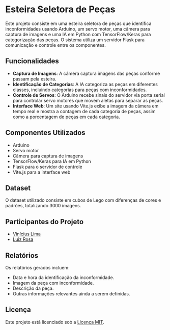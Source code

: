 # Esteira Seletora de Peças

Este projeto consiste em uma esteira seletora de peças que identifica inconformidades usando Arduino, um servo motor, uma câmera para captura de imagens e uma IA em Python com TensorFlow/Keras para categorização das peças. O sistema utiliza um servidor Flask para comunicação e controle entre os componentes.

## Funcionalidades

- **Captura de Imagens**: A câmera captura imagens das peças conforme passam pela esteira.
- **Identificação de Categorias**: A IA categoriza as peças em diferentes classes, incluindo categorias para peças com inconformidades.
- **Controle de Servos**: O Arduino recebe sinais do servidor via porta serial para controlar servo motores que movem aletas para separar as peças.
- **Interface Web**: Um site usando Vite.js exibe a imagem da câmera em tempo real e mostra a contagem de cada categoria de peças, assim como a porcentagem de peças em cada categoria.

## Componentes Utilizados

- Arduino
- Servo motor
- Câmera para captura de imagens
- TensorFlow/Keras para IA em Python
- Flask para o servidor de controle
- Vite.js para a interface web

## Dataset

O dataset utilizado consiste em cubos de Lego com diferenças de cores e padrões, totalizando 3000 imagens.

## Participantes do Projeto

- [Vinícius Lima](https://github.com/ViniMSLima)
- [Luiz Rosa](https://github.com/luizblank)

## Relatórios

Os relatórios gerados incluem:
- Data e hora da identificação da inconformidade.
- Imagem da peça com inconformidade.
- Descrição da peça.
- Outras informações relevantes ainda a serem definidas.

## Licença

Este projeto está licenciado sob a [Licença MIT](LICENSE).
